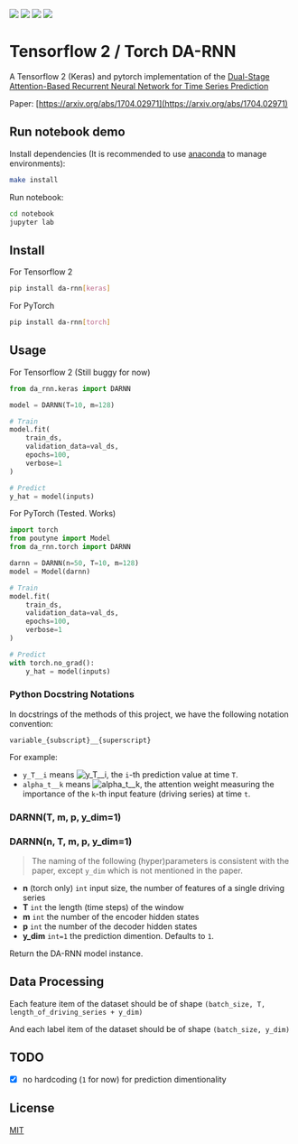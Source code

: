 [![](https://travis-ci.org/kaelzhang/DA-RNN-in-Tensorflow-2-and-PyTorch.svg?branch=master)](https://travis-ci.org/kaelzhang/DA-RNN-in-Tensorflow-2-and-PyTorch)
[![](https://codecov.io/gh/kaelzhang/DA-RNN-in-Tensorflow-2-and-PyTorch/branch/master/graph/badge.svg)](https://codecov.io/gh/kaelzhang/DA-RNN-in-Tensorflow-2-and-PyTorch)
[![](https://img.shields.io/pypi/v/da-rnn.svg)](https://pypi.org/project/da_rnn/)
[![](https://img.shields.io/pypi/l/da-rnn.svg)](https://github.com/kaelzhang/DA-RNN-in-Tensorflow-2-and-PyTorch)

# Tensorflow 2 / Torch DA-RNN

A Tensorflow 2 (Keras) and pytorch implementation of the [Dual-Stage Attention-Based Recurrent Neural Network for Time Series Prediction](https://arxiv.org/abs/1704.02971)

Paper: [https://arxiv.org/abs/1704.02971](https://arxiv.org/abs/1704.02971)

## Run notebook demo

Install dependencies (It is recommended to use [anaconda](https://docs.anaconda.com/anaconda/install/) to manage environments):

```sh
make install
```

Run notebook:

```sh
cd notebook
jupyter lab
```


## Install

For Tensorflow 2

```sh
pip install da-rnn[keras]
```

For PyTorch

```sh
pip install da-rnn[torch]
```

## Usage

For Tensorflow 2 (Still buggy for now)

```py
from da_rnn.keras import DARNN

model = DARNN(T=10, m=128)

# Train
model.fit(
    train_ds,
    validation_data=val_ds,
    epochs=100,
    verbose=1
)

# Predict
y_hat = model(inputs)
```

For PyTorch (Tested. Works)

```py
import torch
from poutyne import Model
from da_rnn.torch import DARNN

darnn = DARNN(n=50, T=10, m=128)
model = Model(darnn)

# Train
model.fit(
    train_ds,
    validation_data=val_ds,
    epochs=100,
    verbose=1
)

# Predict
with torch.no_grad():
    y_hat = model(inputs)
```

### Python Docstring Notations


In docstrings of the methods of this project, we have the following notation convention:

```
variable_{subscript}__{superscript}
```

For example:

- `y_T__i` means ![y_T__i](https://render.githubusercontent.com/render/math?math=y_T^1), the `i`-th prediction value at time `T`.
- `alpha_t__k` means ![alpha_t__k](https://render.githubusercontent.com/render/math?math=\alpha_t^k), the attention weight measuring the importance of the `k`-th input feature (driving series) at time `t`.

### DARNN(T, m, p, y_dim=1)
### DARNN(n, T, m, p, y_dim=1)

> The naming of the following (hyper)parameters is consistent with the paper, except `y_dim` which is not mentioned in the paper.

- **n** (torch only) `int` input size, the number of features of a single driving series
- **T** `int` the length (time steps) of the window
- **m** `int` the number of the encoder hidden states
- **p** `int` the number of the decoder hidden states
- **y_dim** `int=1` the prediction dimention. Defaults to `1`.

Return the DA-RNN model instance.

## Data Processing

Each feature item of the dataset should be of shape `(batch_size, T, length_of_driving_series + y_dim)`

And each label item of the dataset should be of shape `(batch_size, y_dim)`

## TODO
- [x] no hardcoding (`1` for now) for prediction dimentionality

## License

[MIT](LICENSE)
